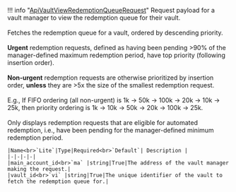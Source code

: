 !!! info "[ApiVaultViewRedemptionQueueRequest](/../../schemas/api_vault_view_redemption_queue_request)"
    Request payload for a vault manager to view the redemption queue for their vault.<br><br>Fetches the redemption queue for a vault, ordered by descending priority.<br><br><b>Urgent</b> redemption requests, defined as having been pending >90% of the manager-defined maximum redemption period, have top priority (following insertion order).<br><br><b>Non-urgent</b> redemption requests are otherwise prioritized by insertion order, <b>unless</b> they are >5x the size of the smallest redemption request.<br><br>E.g., If FIFO ordering (all non-urgent) is 1k -> 50k -> 100k -> 20k -> 10k -> 25k, then priority ordering is 1k -> 10k -> 50k -> 20k -> 100k -> 25k.<br><br>Only displays redemption requests that are eligible for automated redemption, i.e., have been pending for the manager-defined minimum redemption period.<br>

    |Name<br>`Lite`|Type|Required<br>`Default`| Description |
    |-|-|-|-|
    |main_account_id<br>`ma` |string|True|The address of the vault manager making the request.|
    |vault_id<br>`vi` |string|True|The unique identifier of the vault to fetch the redemption queue for.|
